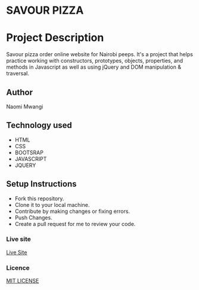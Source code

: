 # SAVOUR PIZZA

# Project Description
<p>Savour pizza order online website for Nairobi peeps. It's a project that helps practice working with constructors, prototypes, objects, properties, and methods in Javascript as well as using jQuery and DOM manipulation & traversal. </p>

## Author
<p> Naomi Mwangi<p>

## Technology used
<ul>
  <li>HTML</li>
  <li>CSS</li>
  <li>BOOTSRAP</li>
  <li>JAVASCRIPT</li>
  <li>JQUERY</li>
</ul>

## Setup Instructions
<ul>
  <li>Fork this repository.</li>
  <li>Clone it to your local machine.</li>
  <li>Contribute by making changes or fixing errors.</li>
  <li>Push Changes.</li>
  <li>Create a pull request for me to review your code.</li>
</ul>

### Live site
[Live Site]()

### Licence
[MIT LICENSE](LICENSE.txt)